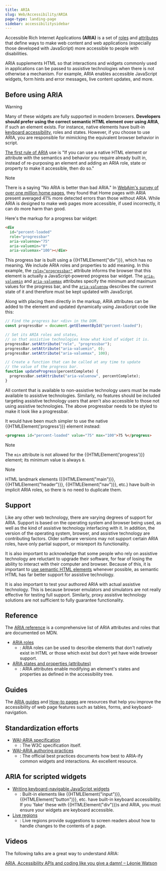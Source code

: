 ```yaml
---
title: ARIA
slug: Web/Accessibility/ARIA
page-type: landing-page
sidebar: accessibilitysidebar
---
```


Accessible Rich Internet Applications **(<abbr>ARIA</abbr>)** is a set of [roles](/en-US/docs/Web/Accessibility/ARIA/Reference/Roles) and [attributes](/en-US/docs/Web/Accessibility/ARIA/Reference/Attributes) that define ways to make web content and web applications (especially those developed with JavaScript) more accessible to people with disabilities.

ARIA supplements HTML so that interactions and widgets commonly used in applications can be passed to assistive technologies when there is not otherwise a mechanism. For example, ARIA enables accessible JavaScript widgets, form hints and error messages, live content updates, and more.

## Before using ARIA

> [!WARNING]
> Many of these widgets are fully supported in modern browsers. **Developers should prefer using the correct semantic HTML element over using ARIA**, if such an element exists. For instance, native elements have built-in [keyboard accessibility](/en-US/docs/Web/Accessibility/Guides/Keyboard-navigable_JavaScript_widgets), roles and states. However, if you choose to use ARIA, you are responsible for mimicking the equivalent browser behavior in script.

[The first rule of ARIA](https://www.w3.org/TR/using-aria/#rule1) use is "If you can use a native HTML element or attribute with the semantics and behavior you require already built in, instead of re-purposing an element and adding an ARIA role, state or property to make it accessible, then do so."

> [!NOTE]
> There is a saying "No ARIA is better than bad ARIA." In [WebAim's survey of over one million home pages](https://webaim.org/projects/million/#aria), they found that Home pages with ARIA present averaged 41% more detected errors than those without ARIA. While ARIA is designed to make web pages more accessible, if used incorrectly, it can do more harm than good.

Here's the markup for a progress bar widget:

```html
<div
  id="percent-loaded"
  role="progressbar"
  aria-valuenow="75"
  aria-valuemin="0"
  aria-valuemax="100"></div>
```

This progress bar is built using a {{HTMLElement("div")}}, which has no meaning. We include ARIA roles and properties to add meaning. In this example, the [`role="progressbar"`](/en-US/docs/Web/Accessibility/ARIA/Reference/Roles/progressbar_role) attribute informs the browser that this element is actually a JavaScript-powered progress bar widget. The [`aria-valuemin`](/en-US/docs/Web/Accessibility/ARIA/Reference/Attributes/aria-valuemin) and [`aria-valuemax`](/en-US/docs/Web/Accessibility/ARIA/Reference/Attributes/aria-valuemax) attributes specify the minimum and maximum values for the progress bar, and the [`aria-valuenow`](/en-US/docs/Web/Accessibility/ARIA/Reference/Attributes/aria-valuenow) describes the current state of it and therefore must be kept updated with JavaScript.

Along with placing them directly in the markup, ARIA attributes can be added to the element and updated dynamically using JavaScript code like this:

```js
// Find the progress bar <div> in the DOM.
const progressBar = document.getElementById("percent-loaded");

// Set its ARIA roles and states,
// so that assistive technologies know what kind of widget it is.
progressBar.setAttribute("role", "progressbar");
progressBar.setAttribute("aria-valuemin", 0);
progressBar.setAttribute("aria-valuemax", 100);

// Create a function that can be called at any time to update
// the value of the progress bar.
function updateProgress(percentComplete) {
  progressBar.setAttribute("aria-valuenow", percentComplete);
}
```

All content that is available to non-assistive technology users must be made available to assistive technologies. Similarly, no features should be included targeting assistive technology users that aren't also accessible to those not using assistive technologies. The above progressbar needs to be styled to make it look like a progressbar.

It would have been much simpler to use the native {{HTMLElement('progress')}} element instead:

```html
<progress id="percent-loaded" value="75" max="100">75 %</progress>
```

> [!NOTE]
> The `min` attribute is not allowed for the {{HTMLElement('progress')}} element; its minimum value is always `0`.

> [!NOTE]
> HTML landmark elements ({{HTMLElement("main")}}, {{HTMLElement("header")}}, {{HTMLElement("nav")}}, etc.) have built-in implicit ARIA roles, so there is no need to duplicate them.

## Support

Like any other web technology, there are varying degrees of support for ARIA. Support is based on the operating system and browser being used, as well as the kind of assistive technology interfacing with it. In addition, the version of the operating system, browser, and assistive technology are contributing factors. Older software versions may not support certain ARIA roles, have only partial support, or misreport its functionality.

It is also important to acknowledge that some people who rely on assistive technology are reluctant to upgrade their software, for fear of losing the ability to interact with their computer and browser. Because of this, it is important to [use semantic HTML elements](/en-US/docs/Learn_web_development/Core/Accessibility/HTML) whenever possible, as semantic HTML has far better support for assistive technology.

It is also important to test your authored ARIA with actual assistive technology. This is because browser emulators and simulators are not really effective for testing full support. Similarly, proxy assistive technology solutions are not sufficient to fully guarantee functionality.

## Reference

The [ARIA reference](/en-US/docs/Web/Accessibility/ARIA/Reference) is a comprehensive list of ARIA attributes and roles that are documented on MDN.

- [ARIA roles](/en-US/docs/Web/Accessibility/ARIA/Reference/Roles)
  - : ARIA roles can be used to describe elements that don't natively exist in HTML or those which exist but don't yet have wide browser support.
- [ARIA states and properties (attributes)](/en-US/docs/Web/Accessibility/ARIA/Reference/Attributes)
  - : ARIA attributes enable modifying an element's states and properties as defined in the accessibility tree.

## Guides

The [ARIA guides](/en-US/docs/Web/Accessibility/ARIA/Guides) and [How-to pages](/en-US/docs/Web/Accessibility/ARIA/How_to) are resources that help you improve the accessibility of web page features such as tables, forms, and keyboard-navigation.

## Standardization efforts

- [WAI-ARIA specification](https://w3c.github.io/aria/)
  - : The W3C specification itself.
- [WAI-ARIA authoring practices](https://www.w3.org/TR/wai-aria-practices-1.2/)
  - : The official best practices documents how best to ARIA-ify common widgets and interactions. An excellent resource.

## ARIA for scripted widgets

- [Writing keyboard-navigable JavaScript widgets](/en-US/docs/Web/Accessibility/Guides/Keyboard-navigable_JavaScript_widgets)
  - : Built-in elements like {{HTMLElement("input")}}, {{HTMLElement("button")}}, etc. have built-in keyboard accessibility. If you 'fake' these with {{HTMLElement("div")}}s and ARIA, you must ensure your widgets are keyboard accessible.
- [Live regions](/en-US/docs/Web/Accessibility/ARIA/Guides/Live_regions)
  - : Live regions provide suggestions to screen readers about how to handle changes to the contents of a page.

## Videos

The following talks are a great way to understand ARIA:

[ARIA, Accessibility APIs and coding like you give a damn! – Léonie Watson](https://www.youtube.com/watch?v=qdB8SRhqvFc)
